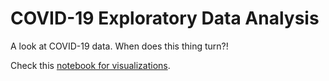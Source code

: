 # COVID-19 Exploratory Data Analysis

A look at COVID-19 data.  When does this thing turn?!

Check this [notebook for visualizations](https://github.com/paulperry/COVID-19/blob/master/covid19_eda.ipynb).

